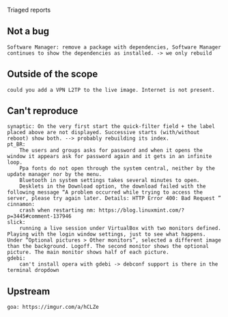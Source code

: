 Triaged reports

Not a bug
---------
    Software Manager: remove a package with dependencies, Software Manager continues to show the dependencies as installed. -> we only rebuild 

Outside of the scope
--------------------
    could you add a VPN L2TP to the live image. Internet is not present.

Can't reproduce
---------------
    synaptic: On the very first start the quick-filter field + the label placed above are not displayed. Successive starts (with/without reboot) show both. --> probably rebuilding its index.
    pt_BR:
        The users and groups asks for password and when it opens the window it appears ask for password again and it gets in an infinite loop.
        Ppa fonts do not open through the system central, neither by the update manager nor by the menu.
        Bluetooth in system settings takes several minutes to open.
        Desklets in the Download option, the download failed with the following message “A problem occurred while trying to access the server, please try again later. Details: HTTP Error 400: Bad Request ”
    cinnamon:
        crash when restarting nm: https://blog.linuxmint.com/?p=3445#comment-137946
    slick:
        running a live session under VirtualBox with two monitors defined. Playing with the login window settings, just to see what happens. Under “Optional pictures > Other monitors”, selected a different image than the background. Logoff. The second monitor shows the optional picture. The main monitor shows half of each picture.
    gdebi:
        can't install opera with gdebi -> debconf support is there in the terminal dropdown

Upstream
--------
    goa: https://imgur.com/a/hCLZe
